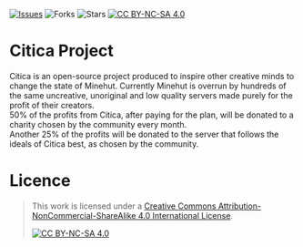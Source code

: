 [![Issues](https://img.shields.io/github/issues/colton-boi/Citica)](https://github.com/colton-boi/Citica/issues) ![Forks](https://img.shields.io/github/forks/colton-boi/Citica) ![Stars](https://img.shields.io/github/stars/colton-boi/Citica) [![CC BY-NC-SA 4.0][cc-by-nc-sa-shield]][cc-by-nc-sa]

# Citica Project
Citica is an open-source project produced to inspire other creative minds to change the state of Minehut. Currently Minehut is overrun by hundreds of the same uncreative, unoriginal and low quality servers made purely for the profit of their creators.  
50% of the profits from Citica, after paying for the plan, will be donated to a charity chosen by the community every month.  
Another 25% of the profits will be donated to the server that follows the ideals of Citica best, as chosen by the community.  

# Licence

> This work is licensed under a
> [Creative Commons Attribution-NonCommercial-ShareAlike 4.0 International License][cc-by-nc-sa].
> 
> [![CC BY-NC-SA 4.0][cc-by-nc-sa-image]][cc-by-nc-sa]

[cc-by-nc-sa]: http://creativecommons.org/licenses/by-nc-sa/4.0/
[cc-by-nc-sa-image]: https://licensebuttons.net/l/by-nc-sa/4.0/88x31.png
[cc-by-nc-sa-shield]: https://img.shields.io/badge/License-CC%20BY--NC--SA%204.0-lightgrey.svg
